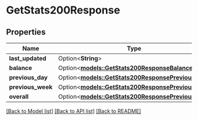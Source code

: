 # GetStats200Response

## Properties

Name | Type | Description | Notes
------------ | ------------- | ------------- | -------------
**last_updated** | Option<**String**> |  | [optional]
**balance** | Option<[**models::GetStats200ResponseBalance**](getStats_200_response_balance.md)> |  | [optional]
**previous_day** | Option<[**models::GetStats200ResponsePreviousDay**](getStats_200_response_previousDay.md)> |  | [optional]
**previous_week** | Option<[**models::GetStats200ResponsePreviousDay**](getStats_200_response_previousDay.md)> |  | [optional]
**overall** | Option<[**models::GetStats200ResponsePreviousDay**](getStats_200_response_previousDay.md)> |  | [optional]

[[Back to Model list]](../README.md#documentation-for-models) [[Back to API list]](../README.md#documentation-for-api-endpoints) [[Back to README]](../README.md)


